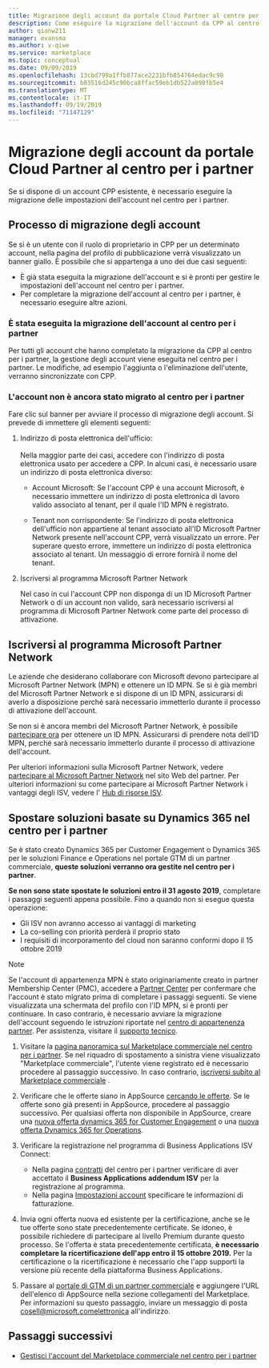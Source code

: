 ```yaml
---
title: Migrazione degli account da portale Cloud Partner al centro per i partner-Marketplace commerciale per Azure
description: Come eseguire la migrazione dell'account da CPP al centro per i partner. -Marketplace commerciale per Azure
author: qianw211
manager: evansma
ms.author: v-qiwe
ms.service: marketplace
ms.topic: conceptual
ms.date: 09/09/2019
ms.openlocfilehash: 13cbd799a1ffb877ace2231bfb854764edac9c90
ms.sourcegitcommit: b03516d245c90bca8ffac59eb1db522a098fb5e4
ms.translationtype: MT
ms.contentlocale: it-IT
ms.lasthandoff: 09/19/2019
ms.locfileid: "71147129"
---
```

# <a name="account-migration-from-cloud-partner-portal-to-partner-center"></a>Migrazione degli account da portale Cloud Partner al centro per i partner

Se si dispone di un account CPP esistente, è necessario eseguire la migrazione delle impostazioni dell'account nel centro per i partner.

## <a name="account-migration-process"></a>Processo di migrazione degli account

Se si è un utente con il ruolo di proprietario in CPP per un determinato account, nella pagina del profilo di pubblicazione verrà visualizzato un banner giallo. È possibile che si appartenga a uno dei due casi seguenti:

- È già stata eseguita la migrazione dell'account e si è pronti per gestire le impostazioni dell'account nel centro per i partner.
- Per completare la migrazione dell'account al centro per i partner, è necessario eseguire altre azioni.

### <a name="your-account-has-been-migrated-to-partner-center"></a>È stata eseguita la migrazione dell'account al centro per i partner

Per tutti gli account che hanno completato la migrazione da CPP al centro per i partner, la gestione degli account viene eseguita nel centro per i partner. Le modifiche, ad esempio l'aggiunta o l'eliminazione dell'utente, verranno sincronizzate con CPP.

### <a name="you-have-not-yet-migrated-your-account-to-partner-center"></a>L'account non è ancora stato migrato al centro per i partner

Fare clic sul banner per avviare il processo di migrazione degli account. Si prevede di immettere gli elementi seguenti:

1. Indirizzo di posta elettronica dell'ufficio: <br> <br> Nella maggior parte dei casi, accedere con l'indirizzo di posta elettronica usato per accedere a CPP. In alcuni casi, è necessario usare un indirizzo di posta elettronica diverso:

    * Account Microsoft: Se l'account CPP è una account Microsoft, è necessario immettere un indirizzo di posta elettronica di lavoro valido associato al tenant, per il quale l'ID MPN è registrato.

    * Tenant non corrispondente: Se l'indirizzo di posta elettronica dell'ufficio non appartiene al tenant associato all'ID Microsoft Partner Network presente nell'account CPP, verrà visualizzato un errore. Per superare questo errore, immettere un indirizzo di posta elettronica associato al tenant. Un messaggio di errore fornirà il nome del tenant.

2. Iscriversi al programma Microsoft Partner Network

    Nel caso in cui l'account CPP non disponga di un ID Microsoft Partner Network o di un account non valido, sarà necessario iscriversi al programma di Microsoft Partner Network come parte del processo di attivazione.

## <a name="sign-up-for-microsoft-partner-network-program"></a>Iscriversi al programma Microsoft Partner Network

Le aziende che desiderano collaborare con Microsoft devono partecipare al Microsoft Partner Network (MPN) e ottenere un ID MPN. Se si è già membri del Microsoft Partner Network e si dispone di un ID MPN, assicurarsi di averlo a disposizione perché sarà necessario immetterlo durante il processo di attivazione dell'account.  

Se non si è ancora membri del Microsoft Partner Network, è possibile [partecipare ora](https://signup.microsoft.com/signup?sku=StoreForBusinessIW&origin=partnerdashboard&culture=en-us&ru=https://partner.microsoft.com/dashboard/account/v3/xpu/onboard?ru=/en-us/dashboard/account/v3/enrollment/companyprofile/basicpartnernetwork/new) per ottenere un ID MPN. Assicurarsi di prendere nota dell'ID MPN, perché sarà necessario immetterlo durante il processo di attivazione dell'account.

Per ulteriori informazioni sulla Microsoft Partner Network, vedere [partecipare al Microsoft Partner Network](https://partner.microsoft.com/en-US/membership) nel sito Web del partner. Per ulteriori informazioni su come partecipare ai Microsoft Partner Network i vantaggi degli ISV, vedere l' [Hub di risorse ISV](https://partner.microsoft.com/isv-resource-hub).  

## <a name="move-dynamics-365-based-solutions-to-partner-center"></a>Spostare soluzioni basate su Dynamics 365 nel centro per i partner

Se è stato creato Dynamics 365 per Customer Engagement o Dynamics 365 per le soluzioni Finance e Operations nel portale GTM di un partner commerciale, **queste soluzioni verranno ora gestite nel centro per i partner**.

**Se non sono state spostate le soluzioni entro il 31 agosto 2019**, completare i passaggi seguenti appena possibile. Fino a quando non si esegue questa operazione:

- Gli ISV non avranno accesso ai vantaggi di marketing
- La co-selling con priorità perderà il proprio stato
- I requisiti di incorporamento del cloud non saranno conformi dopo il 15 ottobre 2019

> [!NOTE]
> Se l'account di appartenenza MPN è stato originariamente creato in partner Membership Center (PMC), accedere a [Partner Center](https://partner.microsoft.com/pcv/accountsettings/connectedpartnerprofile) per confermare che l'account è stato migrato prima di completare i passaggi seguenti. Se viene visualizzata una schermata del profilo con l'ID MPN, si è pronti per continuare. In caso contrario, è necessario avviare la migrazione dell'account seguendo le istruzioni riportate nel [centro di appartenenza partner](https://partners.microsoft.com/partnerprogram/Welcome.aspx). Per assistenza, visitare il [supporto tecnico](https://partner.microsoft.com/support?issueid=100-0077).

1. Visitare la [pagina panoramica sul Marketplace commerciale nel centro per i partner](https://partner.microsoft.com/dashboard/commercial-marketplace/overview). Se nel riquadro di spostamento a sinistra viene visualizzato "Marketplace commerciale", l'utente viene registrato ed è necessario procedere al passaggio successivo. In caso contrario, [iscriversi subito al Marketplace commerciale](https://partner.microsoft.com/dashboard/account/v3/enrollment/introduction/azureisv) .

2. Verificare che le offerte siano in AppSource [cercando le offerte](https://appsource.microsoft.com/). Se le offerte sono già presenti in AppSource, procedere al passaggio successivo. Per qualsiasi offerta non disponibile in AppSource, creare una [nuova offerta dynamics 365 for Customer Engagement](create-new-customer-engagement-offer.md) o una [nuova offerta Dynamics 365 for Operations](create-new-operations-offer.md).

3. Verificare la registrazione nel programma di Business Applications ISV Connect:
   * Nella pagina [contratti](https://partner.microsoft.com/dashboard/account/agreements) del centro per i partner verificare di aver accettato il **Business Applications addendum ISV** per la registrazione al programma.
   * Nella pagina [Impostazioni account](https://partner.microsoft.com/dashboard/account/v3/accountsettings/billingprofile) specificare le informazioni di fatturazione.

4. Invia ogni offerta nuova ed esistente per la certificazione, anche se le tue offerte sono state precedentemente certificate. Se idoneo, è possibile richiedere di partecipare al livello Premium durante questo processo. Se l'offerta è stata precedentemente certificata, **è necessario completare la ricertificazione dell'app entro il 15 ottobre 2019.** Per la certificazione o la ricertificazione è necessario che l'app supporti la versione più recente della piattaforma Business Applications.

5. Passare al [portale di GTM di un partner commerciale](https://msgtm.azurewebsites.net/en-US/Profile/SignIn) e aggiungere l'URL dell'elenco di AppSource nella sezione collegamenti del Marketplace. Per informazioni su questo passaggio, inviare un messaggio di posta cosell@microsoft.comelettronica all'indirizzo.

## <a name="next-steps"></a>Passaggi successivi

- [Gestisci l'account del Marketplace commerciale nel centro per i partner](./manage-account.md) 
